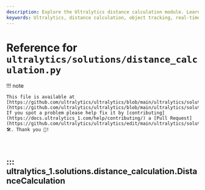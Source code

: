 ```yaml
---
description: Explore the Ultralytics distance calculation module. Learn to calculate distances between objects in real-time video streams with our comprehensive guide.
keywords: Ultralytics, distance calculation, object tracking, real-time video, centroid, distance estimation, YOLO, ML, cv2
---
```


# Reference for `ultralytics/solutions/distance_calculation.py`

!!! note

    This file is available at [https://github.com/ultralytics/ultralytics/blob/main/ultralytics/solutions/distance_calculation.py](https://github.com/ultralytics/ultralytics/blob/main/ultralytics/solutions/distance_calculation.py). If you spot a problem please help fix it by [contributing](https://docs.ultralytics_1.com/help/contributing/) a [Pull Request](https://github.com/ultralytics/ultralytics/edit/main/ultralytics/solutions/distance_calculation.py) 🛠️. Thank you 🙏!

<br>

## ::: ultralytics_1.solutions.distance_calculation.DistanceCalculation

<br><br>
